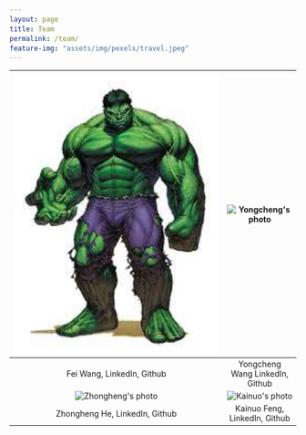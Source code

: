 ```yaml
---
layout: page
title: Team
permalink: /team/
feature-img: "assets/img/pexels/travel.jpeg"
---
```


|<img width="1604" alt="Fei's photo" src="https://github.com/USC-CSCI527-Spring2021/Text-Room-Adventure/blob/master/docs/assets/img/team/p1.jpg"> |  <img width="1604" alt="Yongcheng's photo" src="https://user-images.githubusercontent.com/297678/29892310-03e92256-8d83-11e7-9b58-986dcb6f702e.png">|
|:-------------------------:|:-------------------------:|
| Fei Wang, LinkedIn, Github | Yongcheng Wang LinkedIn, Github|
|<img width="1604" alt="Zhongheng's photo" src="https://user-images.githubusercontent.com/297678/29892310-03e92256-8d83-11e7-9b58-986dcb6f702e.png">  |  <img width="1604" alt="Kainuo's photo" src="https://user-images.githubusercontent.com/297678/29892310-03e92256-8d83-11e7-9b58-986dcb6f702e.png">|
| Zhongheng He, LinkedIn, Github| Kainuo Feng, LinkedIn, Github |